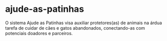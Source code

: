 # ajude-as-patinhas
O sistema Ajude as Patinhas visa auxiliar protetores(as) de animais na árdua tarefa de cuidar de cães e gatos abandonados, conectando-as com potenciais doadores e parceiros. 

